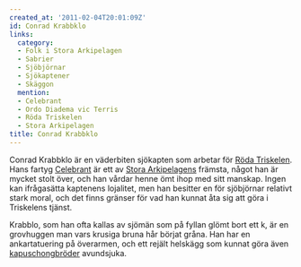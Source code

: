```yaml
---
created_at: '2011-02-04T20:01:09Z'
id: Conrad Krabbklo
links:
  category:
  - Folk i Stora Arkipelagen
  - Sabrier
  - Sjöbjörnar
  - Sjökaptener
  - Skäggon
  mention:
  - Celebrant
  - Ordo Diadema vic Terris
  - Röda Triskelen
  - Stora Arkipelagen
title: Conrad Krabbklo
---
```


Conrad Krabbklo är en väderbiten sjökapten som arbetar för [Röda Triskelen]. Hans fartyg [Celebrant]
är ett av [Stora Arkipelagens] främsta, något han är mycket stolt över, och han vårdar henne ömt
ihop med sitt manskap. Ingen kan ifrågasätta kaptenens lojalitet, men han besitter en för sjöbjörnar
relativt stark moral, och det finns gränser för vad han kunnat åta sig att göra i Triskelens tjänst.

Krabblo, som han ofta kallas av sjömän som på fyllan glömt bort ett k, är en grovhuggen man vars
krusiga bruna hår börjat gråna. Han har en ankartatuering på överarmen, och ett rejält helskägg som
kunnat göra även [kapuschongbröder] avundsjuka.

  [Röda Triskelen]: Röda_Triskelen
  [Celebrant]: Celebrant
  [Stora Arkipelagens]: Stora_Arkipelagen
  [kapuschongbröder]: Ordo_Diadema_vic_Terris